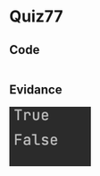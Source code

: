 # Quiz77
## Code
```.py

```
## Evidance
![](https://github.com/MeisaChi/Year2/blob/main/photo/quiz77.png)
